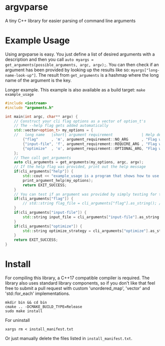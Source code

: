 # argvparse
A tiny C++ library for easier parsing of command line arguments

# Example Usage

Using argvparse is easy. You just define a list of desired arguments with a description and then you call `auto myargs = get_arguments(possible_arguments, argc, argv);`. You can then check if an argument has been provided by looking up the results like so: `myargs["long-name-look-up"]`. The result from `get_arguments` is a hashmap where the long name of the argument is the key.

Longer example. This example is also available as a build target: `make example_usage`

```C++
#include <iostream>
#include "arguments.h"

int main(int argc, char** argv) {
    // Construct your cli flag options as a vector of option_t's
    // The --help flag gets added automatically
    std::vector<option_t> my_options = {
    //   long name   |short| argument requirement             | Help description
        {"flag"      , 'm', argument_requirement::NO_ARG      , "Flag with no argument"},
        {"input-file", 'f', argument_requirement::REQUIRE_ARG , "Flag with a required argument"},
        {"optimize"  , 'o', argument_requirement::OPTIONAL_ARG, "Flag with an optional argument"}
    };
    // Then call get_arguments
    auto cli_arguments = get_arguments(my_options, argc, argv);
    // If the help flag was provided, print out the help message
    if(cli_arguments["help"]) {
        std::cout << "example_usage is a program that shows how to use libargvparse. Here are the possible options:\n\n";
        print_argument_help(my_options);
        return EXIT_SUCCESS;
    }
    // You can test if an argument was provided by simply testing for the long name
    if(cli_arguments["flag"]) {
        // std::string flag_file = cli_arguments["flag"].as_string(); // Throws a runtime_exception, since there are no arguments on '--flag'
    }
    if(cli_arguments["input-file"]) {
        std::string input_file = cli_arguments["input-file"].as_string();
    }
    if(cli_arguments["optimize"]) {
        std::string optimize_strategy = cli_arguments["optimize"].as_string(); // Throws a runtime_exception if no flag was provided
    }
    return EXIT_SUCCESS;
}
```

# Install

For compiling this library, a C++17 compatible compiler is required. The library also uses standard library components, so if you don't like that feel free to submit a pull request with custom 'unordered_map', 'vector' and 'std::for_each' implementations.  

```
mkdir bin && cd bin
cmake .. -DCMAKE_BUILD_TYPE=Release 
sudo make install
```

For uninstall

```
xargs rm < install_manifest.txt
```

Or just manually delete the files listed in `install_manifest.txt`.
